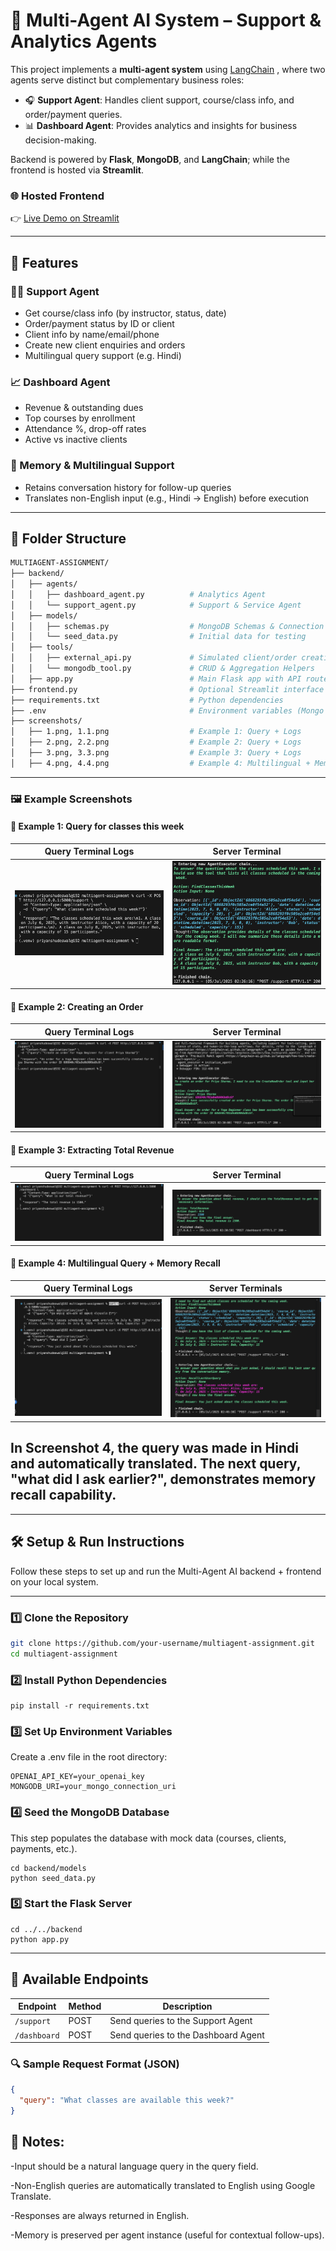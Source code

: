 # 🧠 Multi-Agent AI System – Support & Analytics Agents

This project implements a **multi-agent system** using [LangChain](https://www.langchain.com/) , where two agents serve distinct but complementary business roles:

- 🎧 **Support Agent**: Handles client support, course/class info, and order/payment queries.
- 📊 **Dashboard Agent**: Provides analytics and insights for business decision-making.

Backend is powered by **Flask**, **MongoDB**, and **LangChain**; while the frontend is hosted via **Streamlit**.

### 🌐 Hosted Frontend

👉 [Live Demo on Streamlit](https://lcpftnbpmstbnvxreygrsl.streamlit.app/)

---

## 🔧 Features

### 👩‍💼 Support Agent
- Get course/class info (by instructor, status, date)
- Order/payment status by ID or client
- Client info by name/email/phone
- Create new client enquiries and orders
- Multilingual query support (e.g. Hindi)

### 📈 Dashboard Agent
- Revenue & outstanding dues
- Top courses by enrollment
- Attendance %, drop-off rates
- Active vs inactive clients

### 🧠 Memory & Multilingual Support
- Retains conversation history for follow-up queries
- Translates non-English input (e.g., Hindi → English) before execution

---
## 📁 Folder Structure

```bash
MULTIAGENT-ASSIGNMENT/
├── backend/
│   ├── agents/
│   │   ├── dashboard_agent.py          # Analytics Agent
│   │   └── support_agent.py            # Support & Service Agent
│   ├── models/
│   │   ├── schemas.py                  # MongoDB Schemas & Connection
│   │   └── seed_data.py                # Initial data for testing
│   ├── tools/
│   │   ├── external_api.py             # Simulated client/order creation API
│   │   └── mongodb_tool.py             # CRUD & Aggregation Helpers
│   ├── app.py                          # Main Flask app with API routes
├── frontend.py                         # Optional Streamlit interface (hosted)
├── requirements.txt                    # Python dependencies
├── .env                                # Environment variables (Mongo URI, API keys)
├── screenshots/
│   ├── 1.png, 1.1.png                  # Example 1: Query + Logs
│   ├── 2.png, 2.2.png                  # Example 2: Query + Logs
│   ├── 3.png, 3.3.png                  # Example 3: Query + Logs
│   ├── 4.png, 4.4.png                  # Example 4: Multilingual + Memory
```
---

### 🖼️ Example Screenshots

#### 🔹 Example 1: Query for classes this week
| Query Terminal Logs | Server Terminal |
|---------------------|--------------|
| ![Query 1](./screenshots/1.png) | ![Log 1.1](./screenshots/1.1.png) |

#### 🔹 Example 2: Creating an Order
|Query Terminal Logs | Server Terminal |
|---------------------|--------------|
| ![Query 2](./screenshots/2.png) | ![Log 2.2](./screenshots/2.2.png) |

#### 🔹 Example 3: Extracting Total Revenue
| Query Terminal Logs | Server Terminal |
|---------------------|--------------|
| ![Query 3](./screenshots/3.png) | ![Log 3.3](./screenshots/3.3.png) |

#### 🔹 Example 4: Multilingual Query + Memory Recall
| Query Terminal Logs | Server Terminals |
|---------------------|--------------|
| ![Multilingual + Memory](./screenshots/4.png) | ![Log 4.4](./screenshots/4.4.png) |

## In Screenshot 4, the query was made in Hindi and automatically translated. The next query, "what did I ask earlier?", demonstrates memory recall capability.
---
## 🛠 Setup & Run Instructions

Follow these steps to set up and run the Multi-Agent AI backend + frontend on your local system.

---

### 1️⃣ Clone the Repository

```bash
git clone https://github.com/your-username/multiagent-assignment.git
cd multiagent-assignment
```
### 2️⃣ Install Python Dependencies
```
pip install -r requirements.txt

```
### 3️⃣ Set Up Environment Variables
Create a .env file in the root directory:
```
OPENAI_API_KEY=your_openai_key
MONGODB_URI=your_mongo_connection_uri
```
### 4️⃣ Seed the MongoDB Database
This step populates the database with mock data (courses, clients, payments, etc.).
```
cd backend/models
python seed_data.py

```
### 5️⃣ Start the Flask Server
```
cd ../../backend
python app.py
```
---
## 📡 Available Endpoints

| Endpoint       | Method | Description                             |
|----------------|--------|-----------------------------------------|
| `/support`     | POST   | Send queries to the Support Agent       |
| `/dashboard`   | POST   | Send queries to the Dashboard Agent     |

### 🔍 Sample Request Format (JSON)

```json
{
  "query": "What classes are available this week?"
}
```
## 🧠 Notes:
-Input should be a natural language query in the query field.

-Non-English queries are automatically translated to English using Google Translate.

-Responses are always returned in English.

-Memory is preserved per agent instance (useful for contextual follow-ups).




